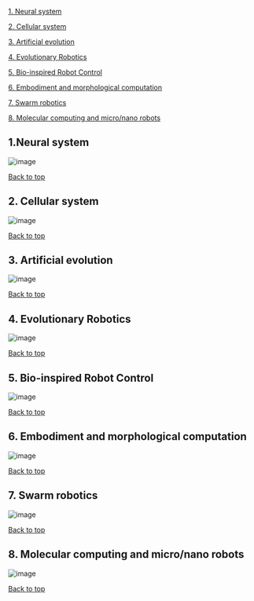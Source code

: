 <a name="bt"></a>
[1. Neural system ](#ns)

[2. Cellular system ](#cs)

[3. Artificial evolution ](#ae)

[4. Evolutionary Robotics ](#er)

[5. Bio-inspired Robot Control](#brc)

[6. Embodiment and morphological computation](#emc)

[7. Swarm robotics](#sr)

[8. Molecular computing and micro/nano robots](#mc)






<a name="ns"></a>
## 1.Neural system
![image](https://user-images.githubusercontent.com/48908517/58817288-56380500-8623-11e9-9b84-226432ab87da.png)

<a name="bt"></a>
[Back to top](#bt)

<a name="cs"></a>
## 2. Cellular system
![image](https://user-images.githubusercontent.com/48908517/58817540-d5c5d400-8623-11e9-9aa0-76ceb1e36ddc.png)


<a name="bt"></a>
[Back to top](#bt)

<a name="ae"></a>
## 3. Artificial evolution
![image](https://user-images.githubusercontent.com/48908517/58818145-4b7e6f80-8625-11e9-8a67-3df20c479df6.png)

<a name="bt"></a>
[Back to top](#bt)


<a name="er"></a>
## 4. Evolutionary Robotics
![image](https://user-images.githubusercontent.com/48908517/58818315-a57f3500-8625-11e9-9ffd-681757d9fcfc.png)

<a name="bt"></a>
[Back to top](#bt)


<a name="brc"></a>
## 5. Bio-inspired Robot Control
![image](https://user-images.githubusercontent.com/48908517/58818500-f8f18300-8625-11e9-8094-afea1ef57c73.png)

<a name="bt"></a>
[Back to top](#bt)


<a name="emc"></a>
## 6. Embodiment and morphological computation
![image](https://user-images.githubusercontent.com/48908517/58818606-3524e380-8626-11e9-8558-4a7328ad2f40.png)

<a name="bt"></a>
[Back to top](#bt)


<a name="sr"></a>
## 7. Swarm robotics
![image](https://user-images.githubusercontent.com/48908517/58818738-7cab6f80-8626-11e9-81f1-c445883f4938.png)

<a name="bt"></a>
[Back to top](#bt)


<a name="mc"></a>
## 8. Molecular computing and micro/nano robots
![image](https://user-images.githubusercontent.com/48908517/58819027-37d40880-8627-11e9-8a83-d83ed7537e38.png)

<a name="bt"></a>
[Back to top](#bt)



